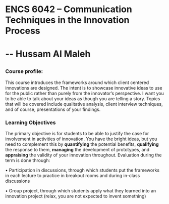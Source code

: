 <h1>ENCS 6042 – Communication Techniques in the Innovation Process<h1>

  -- Hussam Al Maleh 
  
  <h3> Course profile: </h3>
  This course introduces the frameworks around which client centered innovations are designed. The intent is to showcase innovative ideas to use for the public rather than purely from the innovator’s perspective. I want you to be able to talk about your ideas as though you are telling a story.
Topics that will be covered include qualitative analysis, client interview techniques, and of course, presentations of your findings.

  <h3> Learning Objectives </h3>
  The primary objective is for students to be able to justify the case for involvement in activities of innovation. You have the bright ideas, but you need to complement this by <b>quantifying</b> the potential benefits, <b>qualifying</b> the response to them, <b>managing</b> the development of prototypes, and <b>appraising</b> the validity of your innovation throughout. Evaluation during the term is done through:
  
•	Participation in discussions, through which students put the frameworks in each lecture to practice in breakout rooms and during in-class discussions
  
•	Group project, through which students apply what they learned into an innovation project (relax, you are not expected to invent something)

